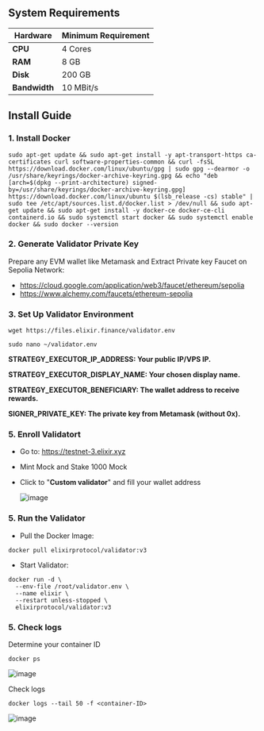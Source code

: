 ## System Requirements

| **Hardware** | **Minimum Requirement** |
|--------------|-------------------------|
| **CPU**      | 4 Cores                 |
| **RAM**      | 8 GB                    |
| **Disk**     | 200 GB                  |
| **Bandwidth**| 10 MBit/s               |

## Install Guide

### 1. Install Docker
```
sudo apt-get update && sudo apt-get install -y apt-transport-https ca-certificates curl software-properties-common && curl -fsSL https://download.docker.com/linux/ubuntu/gpg | sudo gpg --dearmor -o /usr/share/keyrings/docker-archive-keyring.gpg && echo "deb [arch=$(dpkg --print-architecture) signed-by=/usr/share/keyrings/docker-archive-keyring.gpg] https://download.docker.com/linux/ubuntu $(lsb_release -cs) stable" | sudo tee /etc/apt/sources.list.d/docker.list > /dev/null && sudo apt-get update && sudo apt-get install -y docker-ce docker-ce-cli containerd.io && sudo systemctl start docker && sudo systemctl enable docker && sudo docker --version
```
### 2. Generate Validator Private Key

Prepare any EVM wallet like Metamask and Extract Private key
Faucet on Sepolia Network:

- https://cloud.google.com/application/web3/faucet/ethereum/sepolia
- https://www.alchemy.com/faucets/ethereum-sepolia

### 3. Set Up Validator Environment
```
wget https://files.elixir.finance/validator.env
```
```
sudo nano ~/validator.env
```

**STRATEGY_EXECUTOR_IP_ADDRESS: Your public IP/VPS IP.**

**STRATEGY_EXECUTOR_DISPLAY_NAME: Your chosen display name.**

**STRATEGY_EXECUTOR_BENEFICIARY: The wallet address to receive rewards.**

**SIGNER_PRIVATE_KEY: The private key from Metamask (without 0x).**


### 5. Enroll Validatort

- Go to: https://testnet-3.elixir.xyz
- Mint Mock and Stake 1000 Mock
- Click to "**Custom validator**" and fill your wallet address

  ![image](https://github.com/user-attachments/assets/7c8fccd3-20cc-4154-9953-e137439fe61b)

### 5. Run the Validator

- Pull the Docker Image:
```
docker pull elixirprotocol/validator:v3
```
- Start Validator:
```
docker run -d \
  --env-file /root/validator.env \
  --name elixir \
  --restart unless-stopped \
  elixirprotocol/validator:v3
```
### 5. Check logs

Determine your container ID
```
docker ps
```
![image](https://github.com/user-attachments/assets/3a99e2f2-5e19-4657-9a87-4e375294131b)

Check logs
```
docker logs --tail 50 -f <container-ID>

```
![image](https://github.com/user-attachments/assets/0bcda0f6-8cfc-4ade-b2ea-7a73f57bdffe)

